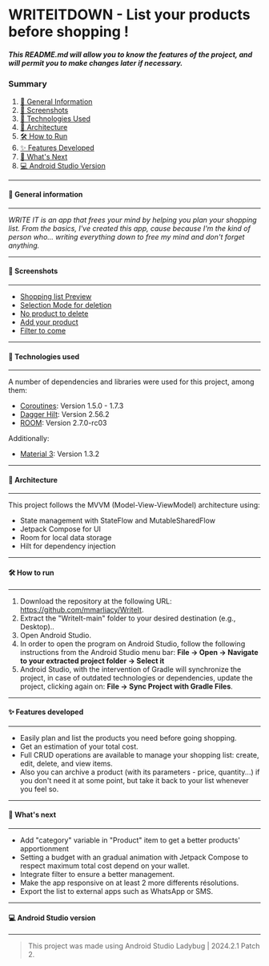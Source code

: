 # WRITEITDOWN - List your products before shopping !
##### *This README.md will allow you to know the features of the project, and will permit you to make changes later if necessary.*


### Summary
1. [🧠 General Information](#general-information)
2. [📸 Screenshots](#screenshots)
3. [🧰 Technologies Used](#technologies-used)
4. [🧬 Architecture](#architecture)
5. [🛠️ How to Run](#how-to-run)
6. [✨ Features Developed](#features-developed)
7. [🚀 What's Next](#whats-next)
8. [💻 Android Studio Version](#android-studio-version)

***
#### 🧠 General information
***
*WRITE IT is an app that frees your mind by helping you plan your shopping list. From the basics, I've created this app, cause because I'm the kind of person who… writing everything down to free my mind and don't forget anything.*


***
#### 📸 Screenshots
***
* [Shopping list Preview](screenshots/shopping_list_preview.png) 
* [Selection Mode for deletion](screenshots/delete_selection_mode.png)
* [No product to delete](screenshots/no_product_selected_to_delete.png)
* [Add your product](screenshots/add_your_product.png)
* [Filter to come](filter.png)

***
#### 🧰 Technologies used
***
A number of dependencies and libraries were used for this project, among them:
  * [Coroutines](https://github.com/Kotlin/kotlinx.coroutines): Version 1.5.0 - 1.7.3
  * [Dagger Hilt](https://developer.android.com/training/dependency-injection/hilt-android?hl=fr): Version 2.56.2
  * [ROOM](https://developer.android.com/jetpack/androidx/releases/room?hl=fr): Version 2.7.0-rc03

Additionally: 
  * [Material 3](https://developer.android.com/develop/ui/compose/designsystems/material3?hl=fr): Version 1.3.2

***
#### 🧬 Architecture
***
This project follows the MVVM (Model-View-ViewModel) architecture using:
- State management with StateFlow and MutableSharedFlow
- Jetpack Compose for UI
- Room for local data storage
- Hilt for dependency injection

***
#### 🛠 How to run
***
1. Download the repository at the following URL: https://github.com/mmarliacy/WriteIt.
2. Extract the "WriteIt-main" folder to your desired destination (e.g., Desktop)..
3. Open Android Studio.
4. In order to open the program on Android Studio, follow the following instructions from the Android Studio menu bar: **File → Open → Navigate to your extracted project folder → Select it**
5. Android Studio, with the intervention of Gradle will synchronize the project, in case of outdated technologies or dependencies, update the project, clicking again on: **File -> Sync Project with Gradle Files**.

***
#### ✨ Features developed
***

* Easily plan and list the products you need before going shopping.
* Get an estimation of your total cost.
* Full CRUD operations are available to manage your shopping list: create, edit, delete, and view items.
* Also you can archive a product (with its parameters - price, quantity...) if you don't need it at some point, but take it back to your list whenever you feel so.

***
#### 🚀 What's next
***

* Add "category" variable in "Product" item to get a better products' apportionment  
* Setting a budget with an gradual animation with Jetpack Compose to respect maximum total cost depend on your wallet.
* Integrate filter to ensure a better management.
* Make the app responsive on at least 2 more differents résolutions.
* Export the list to external apps such as WhatsApp or SMS.


***
#### 💻 Android Studio version
***
> This project was made using Android Studio Ladybug | 2024.2.1 Patch 2.

